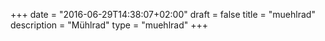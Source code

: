 +++
date = "2016-06-29T14:38:07+02:00"
draft = false
title = "muehlrad"
description = "Mühlrad"
type = "muehlrad"
+++


